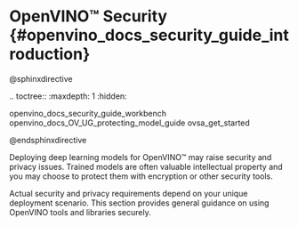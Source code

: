 # OpenVINO&trade; Security {#openvino_docs_security_guide_introduction}

@sphinxdirective

.. toctree::
   :maxdepth: 1
   :hidden:

   openvino_docs_security_guide_workbench
   openvino_docs_OV_UG_protecting_model_guide
   ovsa_get_started

@endsphinxdirective


Deploying deep learning models for OpenVINO&trade; may raise security and privacy issues.
Trained models are often valuable intellectual property and you may choose to protect them with encryption or other security tools.

Actual security and privacy requirements depend on your unique deployment scenario.
This section provides general guidance on using OpenVINO tools and libraries securely.
